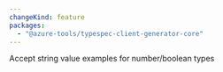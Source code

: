 ```yaml
---
changeKind: feature
packages:
  - "@azure-tools/typespec-client-generator-core"
---
```


Accept string value examples for number/boolean types